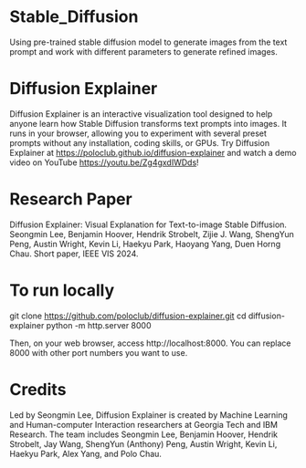 # Stable_Diffusion
Using pre-trained stable diffusion model to generate images from the text prompt and work with different parameters to generate refined images.

# Diffusion Explainer

Diffusion Explainer is an interactive visualization tool designed to help anyone learn how Stable Diffusion transforms text prompts into images. It runs in your browser, allowing you to experiment with several preset prompts without any installation, coding skills, or GPUs. Try Diffusion Explainer at https://poloclub.github.io/diffusion-explainer and watch a demo video on YouTube https://youtu.be/Zg4gxdIWDds!

# Research Paper

Diffusion Explainer: Visual Explanation for Text-to-image Stable Diffusion. Seongmin Lee, Benjamin Hoover, Hendrik Strobelt, Zijie J. Wang, ShengYun Peng, Austin Wright, Kevin Li, Haekyu Park, Haoyang Yang, Duen Horng Chau. Short paper, IEEE VIS 2024.

# To run locally

git clone https://github.com/poloclub/diffusion-explainer.git
cd diffusion-explainer
python -m http.server 8000

Then, on your web browser, access http://localhost:8000. You can replace 8000 with other port numbers you want to use.

# Credits

Led by Seongmin Lee, Diffusion Explainer is created by Machine Learning and Human-computer Interaction researchers at Georgia Tech and IBM Research. The team includes Seongmin Lee, Benjamin Hoover, Hendrik Strobelt, Jay Wang, ShengYun (Anthony) Peng, Austin Wright, Kevin Li, Haekyu Park, Alex Yang, and Polo Chau.
